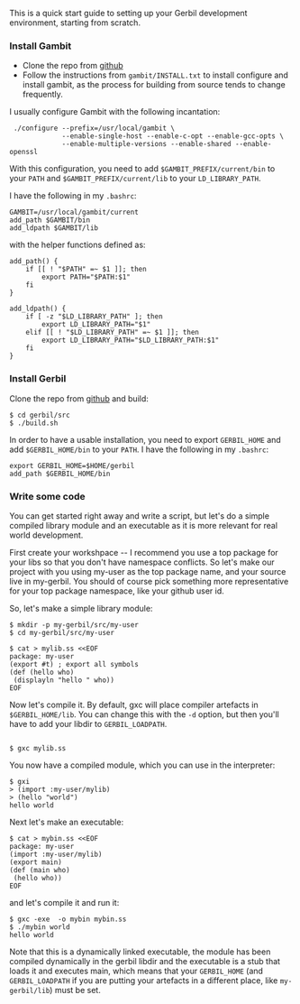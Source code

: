 This is a quick start guide to setting up your Gerbil development environment, starting from scratch.

### Install Gambit
* Clone the repo from [github](https://github.com/gambit/gambit)
* Follow the instructions from `gambit/INSTALL.txt` to install configure and install gambit, as the process for building from source tends to change frequently.

I usually configure Gambit with the following incantation:
```
 ./configure --prefix=/usr/local/gambit \
             --enable-single-host --enable-c-opt --enable-gcc-opts \
             --enable-multiple-versions --enable-shared --enable-openssl
```

With this configuration, you need to add `$GAMBIT_PREFIX/current/bin` to your `PATH` and `$GAMBIT_PREFIX/current/lib` to your `LD_LIBRARY_PATH`.

I have the following in my `.bashrc`:
```
GAMBIT=/usr/local/gambit/current
add_path $GAMBIT/bin
add_ldpath $GAMBIT/lib
```

with the helper functions defined as:
```
add_path() {
    if [[ ! "$PATH" =~ $1 ]]; then
        export PATH="$PATH:$1"
    fi
}

add_ldpath() {
    if [ -z "$LD_LIBRARY_PATH" ]; then
        export LD_LIBRARY_PATH="$1"
    elif [[ ! "$LD_LIBRARY_PATH" =~ $1 ]]; then
        export LD_LIBRARY_PATH="$LD_LIBRARY_PATH:$1"
    fi
}

```

### Install Gerbil
Clone the repo from [github](https://github.com/vyzo/gerbil) and build:
```
$ cd gerbil/src
$ ./build.sh
```

In order to have a usable installation, you need to export `GERBIL_HOME` and add `$GERBIL_HOME/bin` to your `PATH`. I have the following in my `.bashrc`:
```
export GERBIL_HOME=$HOME/gerbil
add_path $GERBIL_HOME/bin
```

### Write some code
You can get started right away and write a script, but let's do a simple 
compiled library module and an executable as it is more relevant for real
world development.

First create your workshpace -- I recommend you use a top package for your libs
so that you don't have namespace conflicts.
So let's make our project with you using my-user as the top package name, and
your source live in my-gerbil. You should of course pick something more
representative  for your top package namespace, like your github user id.

So, let's make a simple library module:
```
$ mkdir -p my-gerbil/src/my-user
$ cd my-gerbil/src/my-user

$ cat > mylib.ss <<EOF
package: my-user
(export #t) ; export all symbols
(def (hello who)
 (displayln "hello " who))
EOF
```

Now let's compile it. By default, gxc will place compiler artefacts in `$GERBIL_HOME/lib`. 
You can change this with the `-d` option, but then you'll have to add your libdir to `GERBIL_LOADPATH`.

```

$ gxc mylib.ss
```

You now have a compiled module, which you can use in the interpreter:
```
$ gxi
> (import :my-user/mylib)
> (hello "world")
hello world
```

Next let's make an executable:
```
$ cat > mybin.ss <<EOF
package: my-user
(import :my-user/mylib)
(export main)
(def (main who)
 (hello who))
EOF
```
and let's compile it and run it:
```
$ gxc -exe  -o mybin mybin.ss
$ ./mybin world
hello world
```
Note that this is a dynamically linked executable, the module has been
compiled dynamically in the gerbil libdir and the executable is a stub
that loads it and executes main, which means that your `GERBIL_HOME`
(and `GERBIL_LOADPATH` if you are putting your artefacts in a different
place, like `my-gerbil/lib`) must be set.
